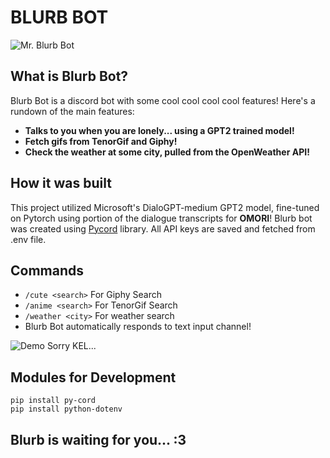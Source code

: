 # BLURB BOT

![Mr. Blurb Bot](https://i.imgur.com/3O99hp0.jpg)

## What is Blurb Bot?
Blurb Bot is a discord bot with some cool cool cool cool features! Here's a rundown of the main features:
* **Talks to you when you are lonely... using a GPT2 trained model!**
* **Fetch gifs from TenorGif and Giphy!** 
* **Check the weather at some city, pulled from the OpenWeather API!**

## How it was built
This project utilized Microsoft's DialoGPT-medium GPT2 model, fine-tuned on Pytorch using portion of the dialogue transcripts for **OMORI**!
Blurb bot was created using [Pycord](https://link-url-here.org](https://github.com/Pycord-Development/pycord)) library. All API keys are saved and fetched from .env file.

## Commands
* `/cute <search>` For Giphy Search
* `/anime <search>` For TenorGif Search
* `/weather <city>` For weather search
* Blurb Bot automatically responds to text input channel!

![Demo](https://i.imgur.com/UjAB98T.png)
Sorry KEL...

## Modules for Development
```
pip install py-cord
pip install python-dotenv
```

## Blurb is waiting for you... :3
